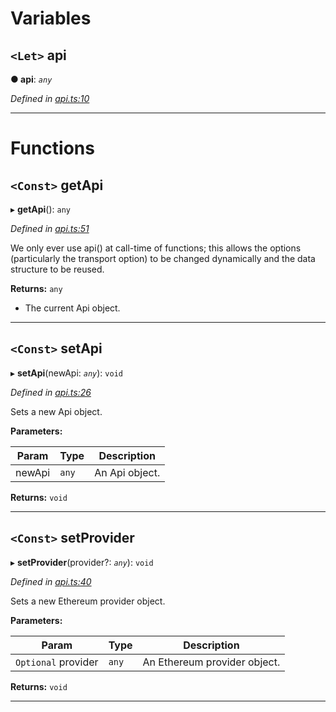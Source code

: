 

# Variables

<a id="api"></a>

## `<Let>` api

**● api**: *`any`*

*Defined in [api.ts:10](https://github.com/paritytech/js-libs/blob/4893e97/packages/light.js/src/api.ts#L10)*

___

# Functions

<a id="getapi"></a>

## `<Const>` getApi

▸ **getApi**(): `any`

*Defined in [api.ts:51](https://github.com/paritytech/js-libs/blob/4893e97/packages/light.js/src/api.ts#L51)*

We only ever use api() at call-time of functions; this allows the options (particularly the transport option) to be changed dynamically and the data structure to be reused.

**Returns:** `any`
- The current Api object.

___
<a id="setapi"></a>

## `<Const>` setApi

▸ **setApi**(newApi: *`any`*): `void`

*Defined in [api.ts:26](https://github.com/paritytech/js-libs/blob/4893e97/packages/light.js/src/api.ts#L26)*

Sets a new Api object.

**Parameters:**

| Param | Type | Description |
| ------ | ------ | ------ |
| newApi | `any` |  An Api object. |

**Returns:** `void`

___
<a id="setprovider"></a>

## `<Const>` setProvider

▸ **setProvider**(provider?: *`any`*): `void`

*Defined in [api.ts:40](https://github.com/paritytech/js-libs/blob/4893e97/packages/light.js/src/api.ts#L40)*

Sets a new Ethereum provider object.

**Parameters:**

| Param | Type | Description |
| ------ | ------ | ------ |
| `Optional` provider | `any` |  An Ethereum provider object. |

**Returns:** `void`

___


